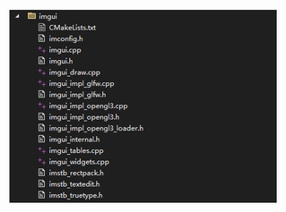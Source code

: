 ![输入图片说明](/imgs/2024-11-30/n6Og1RfmmEtEIifr.png)
<!--stackedit_data:
eyJoaXN0b3J5IjpbLTY4NTg2MzcwOV19
-->